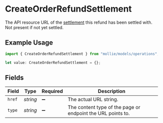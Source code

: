 # CreateOrderRefundSettlement

The API resource URL of the [settlement](get-settlement) this refund has been settled with. Not present if not yet settled.

## Example Usage

```typescript
import { CreateOrderRefundSettlement } from "mollie/models/operations";

let value: CreateOrderRefundSettlement = {};
```

## Fields

| Field                                                       | Type                                                        | Required                                                    | Description                                                 |
| ----------------------------------------------------------- | ----------------------------------------------------------- | ----------------------------------------------------------- | ----------------------------------------------------------- |
| `href`                                                      | *string*                                                    | :heavy_minus_sign:                                          | The actual URL string.                                      |
| `type`                                                      | *string*                                                    | :heavy_minus_sign:                                          | The content type of the page or endpoint the URL points to. |